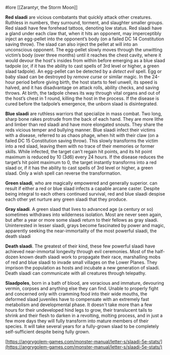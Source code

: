 #lore [[Zarantyr, the Storm Moon]]

**Red slaadi** are vicious combatants that quickly attack other creatures. Ruthless in numbers, they surround, torment, and slaughter smaller groups. Red slaadi have few forehead tattoos, denoting low status.
Red slaadi have a gland under each claw that, when it hits an opponent, may imperceptibly inject an egg-pellet into the opponent’s body (on a failed DC 14 Constitution saving throw). The slaad can also inject the pellet at will into an unconscious opponent. The egg-pellet slowly moves through the unwitting victim’s body (over three months) until it reaches the chest cavity, where it would devour the host's insides from within before emerging as a blue slaad tadpole (or, if it has the ability to cast spells of 3rd level or higher, a green slaad tadpole).
An egg-pellet can be detected by a *detect evil* spell. Egg or baby slaad can be destroyed by *remove curse* or similar magic.
In the 24-hour period before giving birth, the host starts to feel unwell, its speed is halved, and it has disadvantage on attack rolls, ability checks, and saving throws. At birth, the tadpole chews its way through vital organs and out of the host’s chest in 1 round, killing the host in the process. If the disease is cured before the tadpole’s emergence, the unborn slaad is disintegrated.

**Blue slaadi** are ruthless warriors that specialize in mass combat. Two long, sharp bone rakes protrude from the back of each hand. They are more lithe and limber than red slaadi and have more elongated snouts. They share the reds vicious temper and bullying manner.
Blue slaadi infect their victims with a disease, referred to as chaos phage, when hit with their claw (on a failed DC 15 Constitution saving throw). This slowly transforms the victim into a red slaad, leaving them with no trace of their memories or former skills.
While infected, the target can’t regain hit points, and its hit point maximum is reduced by 10 (3d6) every 24 hours. If the disease reduces the target’s hit point maximum to 0, the target instantly transforms into a red slaad or, if it has the ability to cast spells of 3rd level or higher, a green slaad. Only a wish spell can reverse the transformation.

**Green slaadi**, who are magically empowered and generally superior. can result if either a red or blue slaad infects a capable arcane caster. Despite being integral to each others continued survival, red and blue slaadi despise each other yet nurture any green slaadi that they produce.

**Gray slaadi**. A green slaad that lives to advanced age (a century or so) sometimes withdraws into wilderness isolation. Most are never seen again, but after a year or more some slaadi return to their fellows as gray slaadi. Uninterested in lesser slaadi, grays become fascinated by power and magic, apparently seeking the near-immortality of the most powerful slaadi, the death slaadi

**Death slaadi**. The greatest of their kind, these few powerful slaadi have achieved near-immortal longevity through evil ceremonies. Most of the half-dozen known death slaadi work to propagate their race, marshalling mobs of red and blue slaadi to invade small villages on the Lower Planes. They imprison the population as hosts and incubate a new generation of slaadi. Death slaadi can communicate with all creatures through telepathy.

**Slaadpoles**, born in a bath of blood, are voracious and immature, devouring vermin, corpses and anything else they can find. Unable to properly fight and concerned only with cramming food into their wide mouths, the deformed slaad juveniles have to compensate with an extremely fast metabolism and developmental phase. It doesn't take more than a few hours for their undeveloped hind legs to grow, their translucent tails to shrink and their flesh to darken in a revolting, molting process, and in just a few more days they will fully transform into mature members of their species. It will take several years for a fully-grown slaad to be completely self-sufficient despite being fully grown.

[https://angrygolem-games.com/monster-manual/letter-s/slaadi-5e-stats/](https://angrygolem-games.com/monster-manual/letter-s/slaadi-5e-stats/)